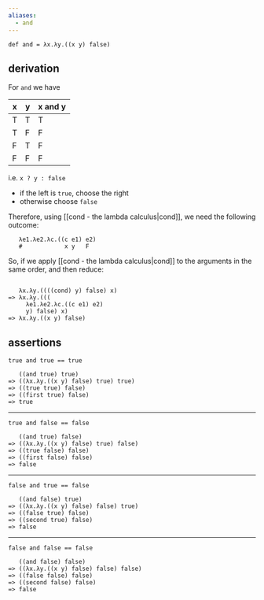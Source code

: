 ```yaml
---
aliases:
  - and
---
```


```
def and = λx.λy.((x y) false)
```

## derivation

For `and` we have

|x|y|x and y|
|---|---|---|
|T|T|T|
|T|F|F|
|F|T|F|
|F|F|F|

i.e. `x ? y : false`

- if the left is `true`, choose the right
- otherwise choose `false`

Therefore, using [[cond - the lambda calculus|cond]], we need the following outcome:
```
   λe1.λe2.λc.((c e1) e2)
   #            x y   F
```

So, if we apply [[cond - the lambda calculus|cond]] to the arguments in the same order, and then reduce:
```

   λx.λy.((((cond) y) false) x)
=> λx.λy.(((
     λe1.λe2.λc.((c e1) e2) 
     y) false) x)
=> λx.λy.((x y) false)
```
## assertions

`true and true == true`

```
   ((and true) true)
=> ((λx.λy.((x y) false) true) true)
=> ((true true) false)
=> ((first true) false)
=> true
```
---

`true and false == false`

```
   ((and true) false)
=> ((λx.λy.((x y) false) true) false)
=> ((true false) false)
=> ((first false) false)
=> false
```
---

`false and true == false`

```
   ((and false) true)
=> ((λx.λy.((x y) false) false) true)
=> ((false true) false)
=> ((second true) false)
=> false
```
---

`false and false == false`

```
   ((and false) false)
=> ((λx.λy.((x y) false) false) false)
=> ((false false) false)
=> ((second false) false)
=> false
```